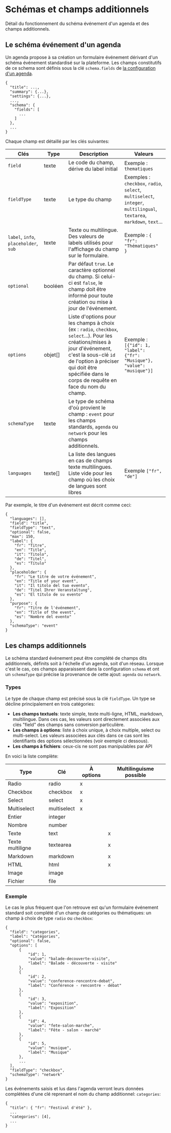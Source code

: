 # Schémas et champs additionnels

Détail du fonctionnement du schéma événement d'un agenda et des champs additionnels.

## Le schéma événement d'un agenda[​](#le-schéma-événement-dun-agenda "Lien direct vers Le schéma événement d'un agenda")

Un agenda propose à sa création un formulaire événement dérivant d'un schéma événement standardisé sur la plateforme. Les champs constitutifs de ce schema sont définis sous la clé `schema.fields` de [la configuration d'un agenda](https://developers.openagenda.com/agendas/lecture.md).

```
{
  "title": ...,
  "summary": {...},
  "settings": {...},
  ...,
  "schema": {
    "fields": [
      ...
    ]
  },
  ...
}
```

Chaque champ est détaillé par les clés suivantes:

| Clés                                  | Type     | Description                                                                                                                                                                                                                                           | Valeurs                                                                                                               |
| ------------------------------------- | -------- | ----------------------------------------------------------------------------------------------------------------------------------------------------------------------------------------------------------------------------------------------------- | --------------------------------------------------------------------------------------------------------------------- |
| `field`                               | texte    | Le code du champ, dérive du label initial                                                                                                                                                                                                             | Exemple : `thematiques`                                                                                               |
| `fieldType`                           | texte    | Le type du champ                                                                                                                                                                                                                                      | Exemples : `checkbox`, `radio`, `select`, `multiselect`, `integer`, `multilingual`, `textarea`, `markdown`, `text`... |
| `label`, `info`, `placeholder`, `sub` | texte    | Texte ou multilingue. Des valeurs de labels utilisés pour l'affichage du champ sur le formulaire.                                                                                                                                                     | Exemple : `{ "fr": "Thématiques" }`                                                                                   |
| `optional`                            | booléen  | Par défaut `true`. Le caractère optionnel du champ. Si celui-ci est `false`, le champ doit être informé pour toute création ou mise à jour de l'événement.                                                                                            |                                                                                                                       |
| `options`                             | objet\[] | Liste d'options pour les champs à choix (ex : `radio`, `checkbox`, `select`...). Pour les créations/mises à jour d'événement, c'est la sous-clé `id` de l'option à préciser qui doit être spécifiée dans le corps de requête en face du nom du champ. | Exemple : `[{"id": 1, "label": {"fr": "Musique"}, "value": "musique"}]`                                               |
| `schemaType`                          | texte    | Le type de schéma d'où provient le champ : `event` pour les champs standards, `agenda` ou `network` pour les champs additionnels.                                                                                                                     |                                                                                                                       |
| `languages`                           | texte\[] | La liste des langues en cas de champs texte multilingues. Liste vide pour les champ où les choix de langues sont libres                                                                                                                               | Exemple `["fr", "de"]`                                                                                                |

Par exemple, le titre d'un événement est décrit comme ceci:

```
{
  "languages": [],
  "field": "title",
  "fieldType": "text",
  "optional": false,
  "max": 150,
  "label": {
    "fr": "Titre",
    "en": "Title",
    "it": "Titolo",
    "de": "Titel",
    "es": "Título"
  },
  "placeholder": {
    "fr": "Le titre de votre événement",
    "en": "Title of your event",
    "it": "Il titolo del tuo evento",
    "de": "Titel Ihrer Veranstaltung",
    "es": "El título de su evento"
  },
  "purpose": {
    "fr": "Titre de l'événement",
    "en": "Title of the event",
    "es": "Nombre del evento"
  },
  "schemaType": "event"
}
```

## Les champs additionnels[​](#les-champs-additionnels "Lien direct vers Les champs additionnels")

Le schéma standard événement peut être complété de champs dits additionnels, définits soit à l'échelle d'un agenda, soit d'un réseau. Lorsque c'est le cas, ces champs apparaissent dans la configuration `schema` et ont un `schemaType` qui précise la provenance de cette ajout: `agenda` ou `network`.

### Types[​](#types "Lien direct vers Types")

Le type de chaque champ est précisé sous la clé `fieldType`. Un type se décline principalement en trois catégories:

* **Les champs textuels**: texte simple, texte multi-ligne, HTML, markdown, multilingue. Dans ces cas, les valeurs sont directement associées aux clés "field" des champs sans conversion particulière.
* **Les champs à options**: liste à choix unique, à choix multiple, select ou multi-select. Les valeurs associées aux clés dans ce cas sont les identifiants des options sélectionnées (voir exemple ci dessous).
* **Les champs à fichiers**: ceux-cis ne sont pas manipulables par API

En voici la liste complète:

| Type             | Clé         | À options | Multilinguisme possible |
| ---------------- | ----------- | --------- | ----------------------- |
| Radio            | radio       | x         |                         |
| Checkbox         | checkbox    | x         |                         |
| Select           | select      | x         |                         |
| Multiselect      | multiselect | x         |                         |
| Entier           | integer     |           |                         |
| Nombre           | number      |           |                         |
| Texte            | text        |           | x                       |
| Texte multiligne | textearea   |           | x                       |
| Markdown         | markdown    |           | x                       |
| HTML             | html        |           | x                       |
| Image            | image       |           |                         |
| Fichier          | file        |           |                         |

### Exemple[​](#exemple "Lien direct vers Exemple")

Le cas le plus fréquent que l'on retrouve est qu'un formulaire événement standard soit complété d'un champ de catégories ou thématiques: un champ à choix de type `radio` ou `checkbox`:

```
{
  "field": "categories",
  "label": "Catégories",
  "optional": false,
  "options": [
      {
          "id": 1,
          "value": "balade-decouverte-visite",
          "label": "Balade - découverte - visite"
      },
      {
          "id": 2,
          "value": "conference-rencontre-debat",
          "label": "Conférence - rencontre - débat"
      },
      {
          "id": 3,
          "value": "exposition",
          "label": "Exposition"
      },
      {
          "id": 4,
          "value": "fete-salon-marche",
          "label": "Fête - salon - marché"
      },
      {
          "id": 5,
          "value": "musique",
          "label": "Musique"
      },
      ...
  ],
  "fieldType": "checkbox",
  "schemaType": "network"
}
```

Les événements saisis et lus dans l'agenda verront leurs données complétées d'une clé reprenant el nom du champ additionnel: `categories`:

```
{
  "title": { "fr": "Festival d'été" },
  ...
  "categories": [4],
  ...
}
```
